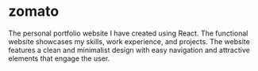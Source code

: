 # zomato
The personal portfolio website I have created using React. The functional website showcases my skills, work experience, and projects. The website features a clean and minimalist design with easy navigation and attractive elements that engage the user.
